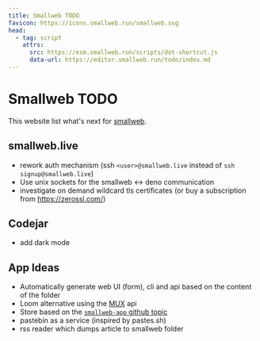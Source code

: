 ```yaml
---
title: Smallweb TODO
favicon: https://icons.smallweb.run/smallweb.svg
head:
  - tag: script
    attrs:
      src: https://esm.smallweb.run/scripts/dot-shortcut.js
      data-url: https://editor.smallweb.run/todo/index.md
---
```


# Smallweb TODO

This website list what's next for [smallweb](https://smallweb.run).

## smallweb.live

- rework auth mechanism (ssh `<user>@smallweb.live` instead of `ssh signup@smallweb.live`)
- Use unix sockets for the smallweb <-> deno communication
- investigate on demand wildcard tls certificates (or buy a subscription from https://zerossl.com/)

## Codejar

- add dark mode

## App Ideas

- Automatically generate web UI (form), cli and api based on the content of the folder
- Loom alternative using the [MUX](https://www.mux.com/) api
- Store based on the [`smallweb-app` github topic](https://github.com/topics/smallweb-app)
- pastebin as a service (inspired by pastes.sh)
- rss reader which dumps article to smallweb folder
